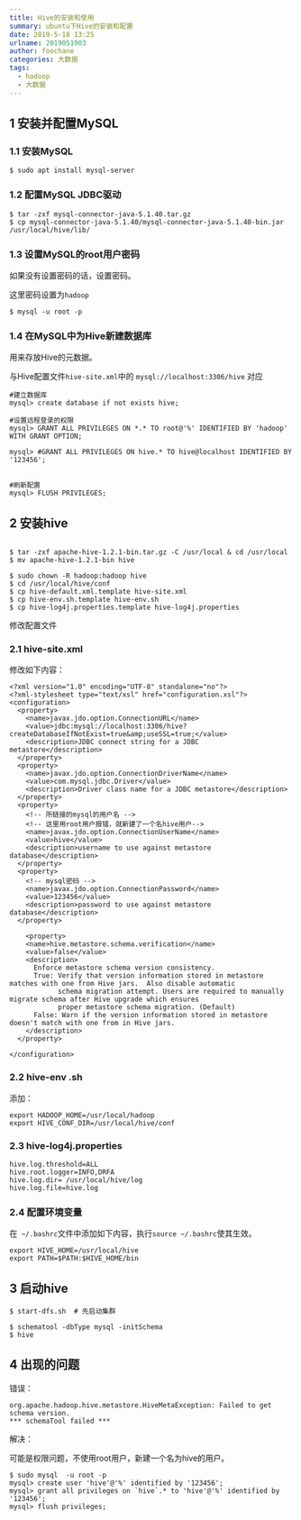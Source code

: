 ```yaml
---
title: Hive的安装和使用
summary: ubuntu下Hive的安装和配置
date: 2019-5-18 13:25
urlname: 2019051903
author: foochane
categories: 大数据
tags:
  - hadoop
  - 大数据
---
```




<!-- 
###  用到的安装包： 
- apache-hive-3.1.1-bin.tar.gz
- mysql-connector-java-5.1.40.tar.gz -->


## 1 安装并配置MySQL

### 1.1 安装MySQL

```
$ sudo apt install mysql-server
```

### 1.2 配置MySQL JDBC驱动

```
$ tar -zxf mysql-connector-java-5.1.40.tar.gz 
$ cp mysql-connector-java-5.1.40/mysql-connector-java-5.1.40-bin.jar /usr/local/hive/lib/
```

### 1.3 设置MySQL的root用户密码
如果没有设置密码的话，设置密码。

这里密码设置为`hadoop`
```
$ mysql -u root -p
```

### 1.4 在MySQL中为Hive新建数据库

用来存放Hive的元数据。

与Hive配置文件`hive-site.xml`中的 `mysql://localhost:3306/hive` 对应

```
#建立数据库
mysql> create database if not exists hive;

#设置远程登录的权限
mysql> GRANT ALL PRIVILEGES ON *.* TO root@'%' IDENTIFIED BY 'hadoop' WITH GRANT OPTION;

mysql> #GRANT ALL PRIVILEGES ON hive.* TO hive@localhost IDENTIFIED BY '123456';


#刷新配置
mysql> FLUSH PRIVILEGES;
```

## 2 安装hive

```

$ tar -zxf apache-hive-1.2.1-bin.tar.gz -C /usr/local & cd /usr/local
$ mv apache-hive-1.2.1-bin hive

$ sudo chown -R hadoop:hadoop hive
$ cd /usr/local/hive/conf
$ cp hive-default.xml.template hive-site.xml
$ cp hive-env.sh.template hive-env.sh
$ cp hive-log4j.properties.template hive-log4j.properties
```



修改配置文件

### 2.1 hive-site.xml

修改如下内容：
```
<?xml version="1.0" encoding="UTF-8" standalone="no"?>
<?xml-stylesheet type="text/xsl" href="configuration.xsl"?>
<configuration>
  <property>
    <name>javax.jdo.option.ConnectionURL</name>
    <value>jdbc:mysql://localhost:3306/hive?createDatabaseIfNotExist=true&amp;useSSL=true;</value>
    <description>JDBC connect string for a JDBC metastore</description>
  </property>
  <property>
    <name>javax.jdo.option.ConnectionDriverName</name>
    <value>com.mysql.jdbc.Driver</value>
    <description>Driver class name for a JDBC metastore</description>
  </property>
  <property>
    <!-- 所链接的mysql的用户名 -->
    <!-- 这里用root用户报错，就新建了一个名hive用户-->
    <name>javax.jdo.option.ConnectionUserName</name>
    <value>hive</value>
    <description>username to use against metastore database</description>
  </property>
  <property>
    <!-- mysql密码 -->
    <name>javax.jdo.option.ConnectionPassword</name>
    <value>123456</value>
    <description>password to use against metastore database</description>
  </property>

    <property>
    <name>hive.metastore.schema.verification</name>
    <value>false</value>
    <description>
      Enforce metastore schema version consistency.
      True: Verify that version information stored in metastore matches with one from Hive jars.  Also disable automatic
            schema migration attempt. Users are required to manually migrate schema after Hive upgrade which ensures
            proper metastore schema migration. (Default)
      False: Warn if the version information stored in metastore doesn't match with one from in Hive jars.
    </description>
  </property>

</configuration>
```



### 2.2 hive-env .sh

添加：

```
export HADOOP_HOME=/usr/local/hadoop
export HIVE_CONF_DIR=/usr/local/hive/conf
```

### 2.3 hive-log4j.properties

```
hive.log.threshold=ALL
hive.root.logger=INFO,DRFA
hive.log.dir= /usr/local/hive/log
hive.log.file=hive.log
```

### 2.4 配置环境变量

在` ~/.bashrc`文件中添加如下内容，执行`source ~/.bashrc`使其生效。

```
export HIVE_HOME=/usr/local/hive
export PATH=$PATH:$HIVE_HOME/bin
```

## 3 启动hive

```
$ start-dfs.sh  # 先启动集群

$ schematool -dbType mysql -initSchema
$ hive

```

## 4 出现的问题

错误：
```
org.apache.hadoop.hive.metastore.HiveMetaException: Failed to get schema version.
*** schemaTool failed ***
```

解决：

可能是权限问题，不使用root用户，新建一个名为hive的用户。
```
$ sudo mysql  -u root -p
mysql> create user 'hive'@'%' identified by '123456';  
mysql> grant all privileges on `hive`.* to 'hive'@'%' identified by '123456';  
mysql> flush privileges;
```





